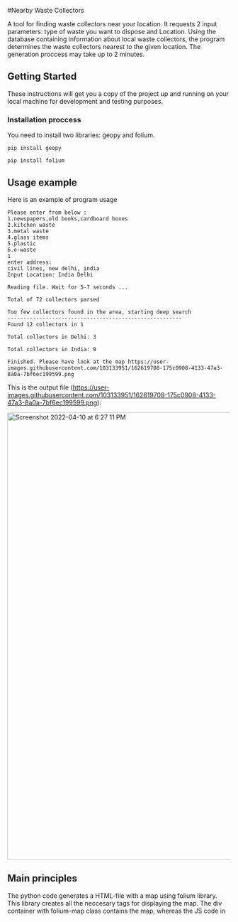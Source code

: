 
#Nearby Waste Collectors

A tool for finding waste collectors near your location. It requests 2 input parameters: type of waste you want to dispose and Location. Using the database containing information about local waste collectors, the program determines the waste collectors nearest to the given location. The generation proccess may take up to 2 minutes.

## Getting Started

These instructions will get you a copy of the project up and running on your local machine for development and testing purposes.

### Installation proccess

You need to install two libraries: geopy and folium.

```
pip install geopy
```
```
pip install folium 
```

## Usage example

Here is an example of program usage

```
Please enter from below :
1.newspapers,old books,cardboard boxes 
2.kitchen waste
3.metal waste
4.glass items
5.plastic
6.e-waste
1
enter address: 
civil lines, new delhi, india
Input Location: India Delhi

Reading file. Wait for 5-7 seconds ...

Total of 72 collectors parsed

Too few collectors found in the area, starting deep search
-------------------------------------------------------
Found 12 collectors in 1 
 
Total collectors in Delhi: 3 
 
Total collectors in India: 9 

Finished. Please have look at the map https://user-images.githubusercontent.com/103133951/162619708-175c0908-4133-47a3-8a0a-7bf6ec199599.png
```

This is the output file (https://user-images.githubusercontent.com/103133951/162619708-175c0908-4133-47a3-8a0a-7bf6ec199599.png):

<img width="1007" alt="Screenshot 2022-04-10 at 6 27 11 PM" src="https://user-images.githubusercontent.com/103133951/162619708-175c0908-4133-47a3-8a0a-7bf6ec199599.png">

## Main principles

The python code generates a HTML-file with a map using folium library. This library creates all the neccesary tags for displaying the map. The div container with folium-map class contains the map, whereas the JS code in <script> tag enables smooth user interaction. There are also some basic CSS styles applied.

## Author

**Anjali Kedia, Anushka Agarwal, Pritika Kannapiran, Srijena Guin**

## License

This project is licensed under the MIT License
